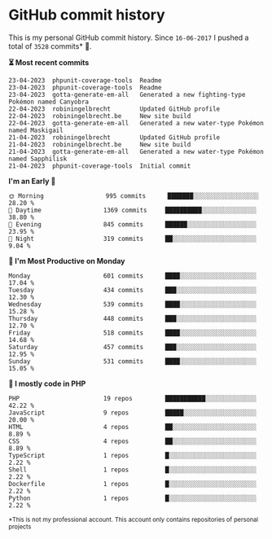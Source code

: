 # GitHub commit history
This is my personal GitHub commit history. Since <!--START_SECTION:first-commit-date-->`16-06-2017`<!--END_SECTION:first-commit-date--> I pushed a total of <!--START_SECTION:total-commit-count-->`3528`<!--END_SECTION:total-commit-count--> commits* 🎉.

<!--START_SECTION:most-recent-commits-->
**⏳ Most recent commits**
                                        
```text
23-04-2023  phpunit-coverage-tools  Readme
23-04-2023  phpunit-coverage-tools  Readme
23-04-2023  gotta-generate-em-all   Generated a new fighting-type Pokémon named Canyobra
22-04-2023  robiningelbrecht        Updated GitHub profile
22-04-2023  robiningelbrecht.be     New site build
22-04-2023  gotta-generate-em-all   Generated a new water-type Pokémon named Maskigail
21-04-2023  robiningelbrecht        Updated GitHub profile
21-04-2023  robiningelbrecht.be     New site build
21-04-2023  gotta-generate-em-all   Generated a new water-type Pokémon named Sapphilisk
21-04-2023  phpunit-coverage-tools  Initial commit
```
<!--END_SECTION:most-recent-commits-->  

<!--START_SECTION:commits-per-day-time-->
**I&#039;m an Early 🐤**

```text
🌞 Morning                 995 commits      ███████░░░░░░░░░░░░░░░░░░   28.20 %
🌆 Daytime                 1369 commits     ██████████░░░░░░░░░░░░░░░   38.80 %
🌃 Evening                 845 commits      ██████░░░░░░░░░░░░░░░░░░░   23.95 %
🌙 Night                   319 commits      ██░░░░░░░░░░░░░░░░░░░░░░░   9.04 %
```
<!--END_SECTION:commits-per-day-time-->  

<!--START_SECTION:commits-per-weekday-->
**📅 I&#039;m Most Productive on Monday**

```text
Monday                    601 commits      ████░░░░░░░░░░░░░░░░░░░░░   17.04 %
Tuesday                   434 commits      ███░░░░░░░░░░░░░░░░░░░░░░   12.30 %
Wednesday                 539 commits      ████░░░░░░░░░░░░░░░░░░░░░   15.28 %
Thursday                  448 commits      ███░░░░░░░░░░░░░░░░░░░░░░   12.70 %
Friday                    518 commits      ████░░░░░░░░░░░░░░░░░░░░░   14.68 %
Saturday                  457 commits      ███░░░░░░░░░░░░░░░░░░░░░░   12.95 %
Sunday                    531 commits      ████░░░░░░░░░░░░░░░░░░░░░   15.05 %
```
<!--END_SECTION:commits-per-weekday-->  

<!--START_SECTION:repos-per-language-->
**💬 I mostly code in PHP**

```text
PHP                       19 repos         ███████████░░░░░░░░░░░░░░   42.22 %
JavaScript                9 repos          █████░░░░░░░░░░░░░░░░░░░░   20.00 %
HTML                      4 repos          ██░░░░░░░░░░░░░░░░░░░░░░░   8.89 %
CSS                       4 repos          ██░░░░░░░░░░░░░░░░░░░░░░░   8.89 %
TypeScript                1 repos          █░░░░░░░░░░░░░░░░░░░░░░░░   2.22 %
Shell                     1 repos          █░░░░░░░░░░░░░░░░░░░░░░░░   2.22 %
Dockerfile                1 repos          █░░░░░░░░░░░░░░░░░░░░░░░░   2.22 %
Python                    1 repos          █░░░░░░░░░░░░░░░░░░░░░░░░   2.22 %
```
<!--END_SECTION:repos-per-language-->  

<sub>*This is not my professional account. This account only contains repositories of personal projects</sub>
